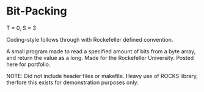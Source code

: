 # Bit-Packing

T = 0, S = 3

Coding-style follows through with Rockefeller defined convention.

A small program made to read a specified amount of bits from a byte array, and return the value as a long. Made for the Rockefeller University. Posted here for portfolio.

NOTE: Did not include header files or makefile. Heavy use of ROCKS library, therfore this exists for demonstration purposes only.
